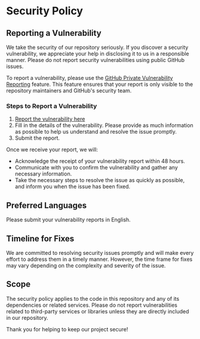 # Security Policy

## Reporting a Vulnerability

We take the security of our repository seriously. If you discover a security vulnerability, we appreciate your help in disclosing it to us in a responsible manner. Please do not report security vulnerabilities using public GitHub issues.

To report a vulnerability, please use the [GitHub Private Vulnerability Reporting](https://docs.github.com/en/code-security/security-advisories/guidance-on-reporting-and-writing/privately-reporting-a-security-vulnerability) feature. This feature ensures that your report is only visible to the repository maintainers and GitHub's security team.

### Steps to Report a Vulnerability

1. [Report the vulnerability here](https://github.com/teociaps/SwaggerUI.Themes/security/advisories/new)
2. Fill in the details of the vulnerability. Please provide as much information as possible to help us understand and resolve the issue promptly.
3. Submit the report.

Once we receive your report, we will:

- Acknowledge the receipt of your vulnerability report within 48 hours.
- Communicate with you to confirm the vulnerability and gather any necessary information.
- Take the necessary steps to resolve the issue as quickly as possible, and inform you when the issue has been fixed.

## Preferred Languages

Please submit your vulnerability reports in English.

## Timeline for Fixes

We are committed to resolving security issues promptly and will make every effort to address them in a timely manner. However, the time frame for fixes may vary depending on the complexity and severity of the issue.

## Scope

The security policy applies to the code in this repository and any of its dependencies or related services. Please do not report vulnerabilities related to third-party services or libraries unless they are directly included in our repository.

Thank you for helping to keep our project secure!
